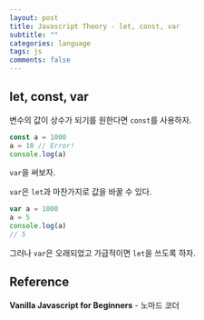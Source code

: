 ```yaml
---
layout: post
title: Javascript Theory - let, const, var
subtitle: ""
categories: language
tags: js
comments: false
---
```


## let, const, var

변수의 값이 상수가 되기를 원한다면 `const`를 사용하자.

```js
const a = 1000
a = 10 // Error!
console.log(a)
```

`var`을 써보자.

`var`은 `let`과 마찬가지로 값을 바꿀 수 있다.

```js
var a = 1000
a = 5
console.log(a)
// 5
```

그러나 `var`은 오래되었고 가급적이면 `let`을 쓰도록 하자.

## Reference

**Vanilla Javascript for Beginners** - 노마드 코더
